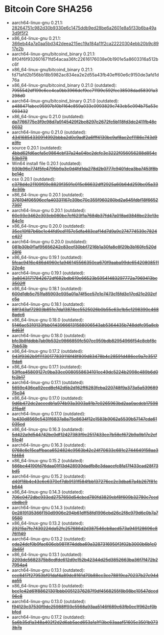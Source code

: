 # Bitcoin Core SHA256

* aarch64-linux-gnu 0.21.1: [28264751c982d30b9330e6c1475ddb9ed28be6a2601e8a5f33b6ba49a3d9f5f2](https://bitcoin.org/bin/bitcoin-core-0.21.1/bitcoin-0.21.1-aarch64-linux-gnu.tar.gz)
* x86_64-linux-gnu 0.21.1: [366eb44a7a0aa5bd342deea215ec19a184a11f2ca22220304ebb20b9c8917e2b](https://bitcoin.org/bin/bitcoin-core-0.21.1/bitcoin-0.21.1-x86_64-linux-gnu.tar.gz)
* aarch64-linux-gnu/bitcoind_binary 0.21.1: 8f04f6f932601671fd54acaa36fc22616176038e0b1901e5a8603316a512bc6f
* x86_64-linux-gnu/bitcoind_binary 0.21.1: fd71afd2b156bb18b5982ac834ea2e2d55a43fb40eff60e6c9150de3afd1d76a
* x86_64-linux-gnu/bitcoind_binary 0.21.0 (outdated): <s>7955542df199c6ce4ca0bb3966dcf9cc71199c592fec38508dad58301a3298d0</s>
* aarch64-linux-gnu/bitcoind_binary 0.21.0 (outdated): <s>a488471abec95997b10b1164e859a033c0993829c743eb5c094b75a53c093432</s>
* x86_64-linux-gnu 0.21.0 (outdated): [<s>da7766775e3f9c98d7a9145429f2be8297c2672fe5b118fd3dc2411fb48e0032</s>](https://bitcoin.org/bin/bitcoin-core-0.21.0/bitcoin-0.21.0-x86_64-linux-gnu.tar.gz)
* aarch64-linux-gnu 0.21.0 (outdated): [<s>43416854330914992bbba2d0e9adf2a6fff4130be9af8ae2ef1186e743d9a3fe</s>](https://bitcoin.org/bin/bitcoin-core-0.21.0/bitcoin-0.21.0-aarch64-linux-gnu.tar.gz)
* source 0.20.1 (outdated): [<s>4bbd62fd6acfa5e9864ebf37a24a04bc2dcfe3e3222f056056288d854c53b978</s>](https://bitcoin.org/bin/bitcoin-core-0.20.1/bitcoin-0.20.1.tar.gz)
* Win64 install file 0.20.1 (outdated): [<s>930b96e774f5fe4795b9a3c0d4fd1da278d2b0777c9401dea3ba7453f8bbe14c</s>](https://bitcoin.org/bin/bitcoin-core-0.20.1/bitcoin-0.20.1-win64-setup.exe)
* osx 0.20.1 (outdated): [<s>c378d4e21109f09e8829f3591e015c66632dff2925a60b64d259be05a334c30b</s>](https://bitcoin.org/bin/bitcoin-core-0.20.1/bitcoin-0.20.1-osx.dmg)
* x86_64-linux-gnu 0.20.1 (outdated): [<s>376194f06596ecfa40331167c39bc70c355f960280bd2a645fdbf18f66527397</s>](https://bitcoin.org/bin/bitcoin-core-0.20.1/bitcoin-0.20.1-x86_64-linux-gnu.tar.gz)
* aarch64-linux-gnu 0.20.1 (outdated): [<s>60c93e3462c303eb080be7cf623f1a7684b37fd47a018ad3848bc23e13c84e1c</s>](https://bitcoin.org/bin/bitcoin-core-0.20.1/bitcoin-0.20.1-aarch64-linux-gnu.tar.gz)
* x86_64-linux-gnu 0.20.0 (outdated): [<s>35ec10f87b6bc1e44fd9cd1157e5dfa483eaf14d7d9a9c274774539e7824c427</s>](https://bitcoin.org/bin/bitcoin-core-0.20.0/bitcoin-0.20.0-x86_64-linux-gnu.tar.gz)
* aarch64-linux-gnu 0.20.0 (outdated): [<s>081b30b0f1af95656242c83eef30bbf7216b1a30fa8e8f29b3b160fe520d28f6</s>](https://bitcoin.org/bin/bitcoin-core-0.20.0/bitcoin-0.20.0-aarch64-linux-gnu.tar.gz)
* x86_64-linux-gnu 0.19.1 (outdated): [<s>5fcac9416e486d4960e1a946145566350ca670f9aaba99de6542080851122e4c</s>](https://bitcoin.org/bin/bitcoin-core-0.19.1/bitcoin-0.19.1-x86_64-linux-gnu.tar.gz)
* aarch64-linux-gnu 0.19.1 (outdated): [<s>3a80431717842672df682bdb619e66523b59541483297772a7969413be3502ff</s>](https://bitcoin.org/bin/bitcoin-core-0.19.1/bitcoin-0.19.1-aarch64-linux-gnu.tar.gz)
* x86_64-linux-gnu 0.18.1 (outdated): [<s>600d1db5e751fa85903e935a01a74f5cc57e1e7473c15fd3e17ed21e202cfe5a</s>](https://bitcoin.org/bin/bitcoin-core-0.18.1/bitcoin-0.18.1-x86_64-linux-gnu.tar.gz)
* aarch64-linux-gnu 0.18.1 (outdated): [<s>88f343af72803b851c7da13874cc5525026b0b55e63e1b5e1298390c4688adc6</s>](https://bitcoin.org/bin/bitcoin-core-0.18.1/bitcoin-0.18.1-aarch64-linux-gnu.tar.gz)
* x86_64-linux-gnu 0.18.0 (outdated): [<s>5146ac5310133fbb01439666131588006543ab5364435b748ddfc95a8cb8d63f</s>](https://bitcoin.org/bin/bitcoin-core-0.18.0/bitcoin-0.18.0-x86_64-linux-gnu.tar.gz)
* aarch64-linux-gnu 0.18.0 (outdated): [<s>bfc3b8fddbb7ab9b532c9866859fc507ec959bdb82954966f54c8ebf8c7bb53b</s>](https://bitcoin.org/bin/bitcoin-core-0.18.0/bitcoin-0.18.0-aarch64-linux-gnu.tar.gz)
* x86_64-linux-gnu 0.17.2 (outdated): [<s>943f9362b9f11130177839116f48f809d83478b4c28591d486ee9a7e35179da6</s>](https://bitcoin.org/bin/bitcoin-core-0.17.2/bitcoin-0.17.2-x86_64-linux-gnu.tar.gz)
* x86_64-linux-gnu 0.17.1 (outdated): [<s>53ffca45809127c9ba33ce0080558634101ec49de5224b2998c489b6d0fc2b17</s>](https://bitcoin.org/bin/bitcoin-core-0.17.1/bitcoin-0.17.1-x86_64-linux-gnu.tar.gz)
* aarch64-linux-gnu 0.17.1 (outdated): [<s>5659c436ca92eed8ef42d5b2d162ff6283feba220748f9a373a5a53968975e34</s>](https://bitcoin.org/bin/bitcoin-core-0.17.1/bitcoin-0.17.1-aarch64-linux-gnu.tar.gz)
* x86_64-linux-gnu 0.17.0 (outdated): [<s>9d6b472dc2aceedb1a974b93a3003a81b7e0265963bd2aa0acdcb17598215a4f</s>](https://bitcoin.org/bin/bitcoin-core-0.17.0/bitcoin-0.17.0-x86_64-linux-gnu.tar.gz)
* aarch64-linux-gnu 0.17.0 (outdated): [<s>1e430d8569c5431f6837a8a75e8634f12e1583b9062a5539b57147cda61035ed</s>](https://bitcoin.org/bin/bitcoin-core-0.17.0/bitcoin-0.17.0-aarch64-linux-gnu.tar.gz)
* x86_64-linux-gnu 0.16.3 (outdated): [<s>5d422a9d544742bc0df12427383f9c2517433ce7b58cf672b9a9b17c2ef51e4f</s>](https://bitcoin.org/bin/bitcoin-core-0.16.3/bitcoin-0.16.3-x86_64-linux-gnu.tar.gz)
* aarch64-linux-gnu 0.16.3 (outdated): [<s>0768c6c15caffbaca6524824c9563b42c24f70633c681c2744649158aa3fd484</s>](https://bitcoin.org/bin/bitcoin-core-0.16.3/bitcoin-0.16.3-aarch64-linux-gnu.tar.gz)
* x86_64-linux-gnu 0.15.2 (outdated): [<s>566be44190fd76daa01f13d428939dadfb8e3daacefc8fa17f433cad28f73bd5</s>](https://bitcoin.org/bin/bitcoin-core-0.15.2/bitcoin-0.15.2-x86_64-linux-gnu.tar.gz)
* aarch64-linux-gnu 0.15.2 (outdated): [<s>d40f18b4e43c6e6370ef7db9131f584fbb137276ec2e3dba67a4b267f81cb644</s>](https://bitcoin.org/bin/bitcoin-core-0.15.2/bitcoin-0.15.2-aarch64-linux-gnu.tar.gz)
* x86_64-linux-gnu 0.14.3 (outdated): [<s>706e0472dbc933ed2757650d54cbcd780fd3829ebf8f609b32780c7eedebdbc9</s>](https://bitcoin.org/bin/bitcoin-core-0.14.3/bitcoin-0.14.3-x86_64-linux-gnu.tar.gz)
* aarch64-linux-gnu 0.14.3 (outdated): [<s>0e2819135366f150d9906e294b61dff58fd1996ebd26c2f8e979d6c0b7a79580</s>](https://bitcoin.org/bin/bitcoin-core-0.14.3/bitcoin-0.14.3-aarch64-linux-gnu.tar.gz)
* x86_64-linux-gnu 0.13.2 (outdated): [<s>29215a7fe7430224da52fc257686d2d387546eb8acd573a949128696e8761149</s>](https://bitcoin.org/bin/bitcoin-core-0.13.2/bitcoin-0.13.2-x86_64-linux-gnu.tar.gz)
* aarch64-linux-gnu 0.13.2 (outdated): [<s>eda24dcf0b9fae606eb9811f74ddba69a3287316950f3f02b3000b6b1c02b65f</s>](https://bitcoin.org/bin/bitcoin-core-0.13.2/bitcoin-0.13.2-aarch64-linux-gnu.tar.gz)
* x86_64-linux-gnu 0.13.1 (outdated): [<s>2293de5682375b8edfde612d9e152b42344d25d3852663ba36f7f472b27954a4</s>](https://bitcoin.org/bin/bitcoin-core-0.13.1/bitcoin-0.13.1-x86_64-linux-gnu.tar.gz)
* aarch64-linux-gnu 0.13.1 (outdated): [<s>cce8417f27953bf01daf4a89de8161d70b88cc3ce78819ca70237b27c944aa55</s>](https://bitcoin.org/bin/bitcoin-core-0.13.1/bitcoin-0.13.1-aarch64-linux-gnu.tar.gz)
* x86_64-linux-gnu 0.13.0 (outdated): [<s>bcc1e42d61f88621301bbb00512376287f9df4568255f8b98bc10547dced96c8</s>](https://bitcoin.org/bin/bitcoin-core-0.13.0/bitcoin-0.13.0-x86_64-linux-gnu.tar.gz)
* aarch64-linux-gnu 0.13.0 (outdated): [<s>f94123e37530f9de25988ff93e5568a93aa5146f689e63fb0ec1f962cf0bbfcd</s>](https://bitcoin.org/bin/bitcoin-core-0.13.0/bitcoin-0.13.0-aarch64-linux-gnu.tar.gz)
* aarch64-linux-gnu 0.17.2 (outdated): [<s>5a6b35d1a348a402f2d2d6ab5aed653a1a1f13bc63aaaf51605e3501b0733b7a</s>](https://bitcoin.org/bin/bitcoin-core-0.17.2/bitcoin-0.17.2-aarch64-linux-gnu.tar.gz)

